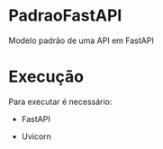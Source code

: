 # PadraoFastAPI
Modelo padrão de uma API em FastAPI
# Execução
Para executar é necessário:

* FastAPI

* Uvicorn
